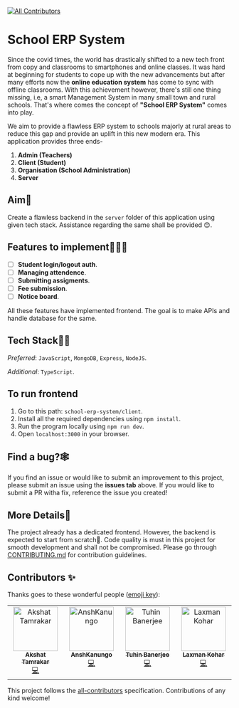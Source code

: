 
<!-- ALL-CONTRIBUTORS-BADGE:START - Do not remove or modify this section -->
[![All Contributors](https://img.shields.io/badge/all_contributors-2-orange.svg?style=flat-square)](#contributors-)
<!-- ALL-CONTRIBUTORS-BADGE:END -->
# School ERP System

Since the covid times, the world has drastically shifted to a new tech front from copy and classrooms to smartphones and online classes. It was hard at beginning for students to cope up with the new advancements but after many efforts now the **online education system** has come to sync with offline classrooms. With this achievement however, there's still one thing missing, i.e, a smart Management System in many small town and rural schools. That's where comes the concept of **"School ERP System"** comes into play.

We aim to provide a flawless ERP system to schools majorly at rural areas to reduce this gap and provide an uplift in this new modern era. 
This application provides three ends-
1. **Admin (Teachers)**
2. **Client (Student)**
3. **Organisation (School Administration)**
4. **Server**


## Aim🎯

Create a flawless backend in the `server` folder of this application using given tech stack. Assistance regarding the same shall be provided 😊.

## **Features** to implement🚀🚀🚀

- [ ] **Student login/logout auth**.
- [ ] **Managing attendence**.
- [ ] **Submitting assigments**.
- [ ] **Fee submission**. 
- [ ] **Notice board**. 

All these features have implemented frontend. The goal is to make APIs and handle database for the same.

## Tech Stack👩‍💻

_Preferred_: `JavaScript`, `MongoDB`, `Express`, `NodeJS`.

_Additional_: `TypeScript`.

## To run frontend

1. Go to this path: `school-erp-system/client`.
2. Install all the required dependencies using `npm install`.
3. Run the program locally using `npm run dev`.
4. Open `localhost:3000` in your browser.

## Find a bug?🕸

If you find an issue or would like to submit an improvement to this project, please submit an issue using the **issues tab** above. If you would like to submit a PR witha fix, reference the issue you created!

## More Details📑

The project already has a dedicated frontend. However, the backend is expected to start from scratch💪.
Code quality is must in this project for smooth development and shall not be compromised.
Please go through [CONTRIBUTING.md](https://github.com/Gaurav-Verma07/school-erp-system/blob/main/CONTRIBUTING.md) for contribution guidelines.
 

## Contributors ✨

Thanks goes to these wonderful people ([emoji key](https://allcontributors.org/docs/en/emoji-key)):

<!-- ALL-CONTRIBUTORS-LIST:START - Do not remove or modify this section -->
<!-- prettier-ignore-start -->
<!-- markdownlint-disable -->
<table>
  <tbody>
    <tr>
      <td align="center" valign="top" width="14.28%"><a href="https://linktr.ee/akshattamrakar"><img src="https://avatars.githubusercontent.com/u/47246016?v=4?s=100" width="100px;" alt="Akshat Tamrakar"/><br /><sub><b>Akshat Tamrakar</b></sub></a><br /><a href="https://github.com/Gaurav Verma/School ERP System/commits?author=Akshat103" title="Code">💻</a></td>
      <td align="center" valign="top" width="14.28%"><a href="https://github.com/Anshkanungo"><img src="https://avatars.githubusercontent.com/u/56950431?v=4?s=100" width="100px;" alt="AnshKanungo"/><br /><sub><b>AnshKanungo</b></sub></a><br /><a href="https://github.com/Gaurav Verma/School ERP System/commits?author=Anshkanungo" title="Code">💻</a></td>
      <td align="center" valign="top" width="14.28%"><a href="https://github.com/TuhinBanerjee31"><img src="https://avatars.githubusercontent.com/u/76838565?v=4?s=100" width="100px;" alt="Tuhin Banerjee"/><br /><sub><b>Tuhin Banerjee</b></sub></a><br /><a href="https://github.com/Gaurav Verma/School ERP System/commits?author=TuhinBanerjee31" title="Code">💻</a></td>
      <td align="center" valign="top" width="14.28%"><a href="https://github.com/Laxmankohar"><img src="https://avatars.githubusercontent.com/u/73365025?v=4" width="100px;" alt="Laxman Kohar"/><br /><sub><b>Laxman Kohar</b></sub></a><br /><a href="https://github.com/Gaurav Verma/School ERP System/commits?author=Laxmankohar" title="Code">💻</a></td>
    </tr>
  </tbody>
</table>

<!-- markdownlint-restore -->
<!-- prettier-ignore-end -->

<!-- ALL-CONTRIBUTORS-LIST:END -->

This project follows the [all-contributors](https://github.com/all-contributors/all-contributors) specification. Contributions of any kind welcome!